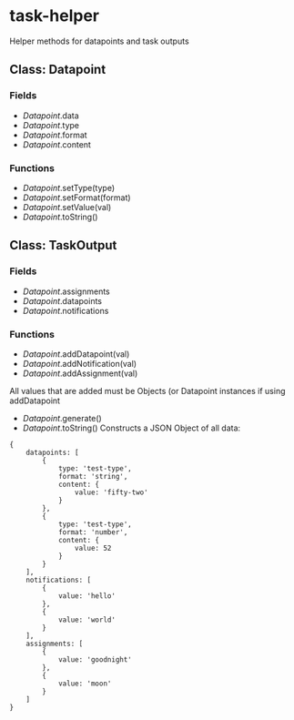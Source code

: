 # task-helper
Helper methods for datapoints and task outputs

## Class: Datapoint

### Fields
- *Datapoint*.data
- *Datapoint*.type
- *Datapoint*.format
- *Datapoint*.content

### Functions
- *Datapoint*.setType(type)
- *Datapoint*.setFormat(format)
- *Datapoint*.setValue(val)
- *Datapoint*.toString()

## Class: TaskOutput

### Fields
- *Datapoint*.assignments
- *Datapoint*.datapoints
- *Datapoint*.notifications

### Functions
- *Datapoint*.addDatapoint(val)
- *Datapoint*.addNotification(val)
- *Datapoint*.addAssignment(val)

All values that are added must be Objects (or Datapoint instances if using addDatapoint

- *Datapoint*.generate()
- *Datapoint*.toString()
Constructs a JSON Object of all data:
```
{
    datapoints: [
        {
            type: 'test-type',
            format: 'string',
            content: {
                value: 'fifty-two'
            }
        },
        {
            type: 'test-type',
            format: 'number',
            content: {
                value: 52
            }
        }
    ],
    notifications: [
        {
            value: 'hello'
        },
        {
            value: 'world'
        }
    ],
    assignments: [
        {
            value: 'goodnight'
        },
        {
            value: 'moon'
        }
    ]
}
```